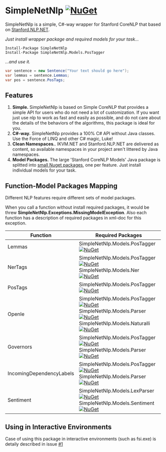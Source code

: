 # SimpleNetNlp [![NuGet](https://img.shields.io/nuget/v/SimpleNetNlp.svg)](https://www.nuget.org/packages/SimpleNetNlp/)
SimpleNetNlp is a simple, C#-way wrapper for Stanford CoreNLP that based on [Stanford.NLP.NET](https://github.com/sergey-tihon/Stanford.NLP.NET).

*Just install wrapper package and required models for your task...*

    Install-Package SimpleNetNlp
    Install-Package SimpleNetNlp.Models.PosTagger

*...and use it.*
```C#
var sentence = new Sentence("Your text should go here");
var lemmas = sentence.Lemmas;
var pos = sentence.PosTags;
```

## Features
1. **Simple.** SimpleNetNlp is based on Simple CoreNLP that provides a simple API for users who do not need a lot of customization. If you want just use nlp to work as fast and easily as possible, and do not care about the details of the behaviors of the algorithms, this package is ideal for you.
2. **C#-way.** SimpleNetNlp provides a 100% C# API without Java classes. Use the Force of LINQ and other C# magic, Luke!
3. **Clean Namespaces.**. IKVM.NET and Stanford.NLP.NET are delivered as content, so available namespaces in your project aren't littered by Java namespaces. 
4. **Model Packages.** The large 'Stanford CoreNLP Models' Java package is splitted into [small Nuget packages](https://github.com/yakivyusin/SimpleNetNlp.Models), one per feature. Just install individual models for your task.

## Function-Model Packages Mapping
Different NLP features require different sets of model packages.

When you call a function without install required packages, it would be threw **SimpleNetNlp.Exceptions.MissingModelException**. Also each function has a description of required packages in xml-doc for this exception.

| Function                 | Required Packages                                                                      |
|--------------------------|----------------------------------------------------------------------------------------|
| Lemmas                   | SimpleNetNlp.Models.PosTagger [![NuGet](https://img.shields.io/nuget/v/SimpleNetNlp.Models.PosTagger.svg)](https://www.nuget.org/packages/SimpleNetNlp.Models.PosTagger/)                                                          |
| NerTags                  | SimpleNetNlp.Models.PosTagger [![NuGet](https://img.shields.io/nuget/v/SimpleNetNlp.Models.PosTagger.svg)](https://www.nuget.org/packages/SimpleNetNlp.Models.PosTagger/) SimpleNetNlp.Models.Ner [![NuGet](https://img.shields.io/nuget/v/SimpleNetNlp.Models.Ner.svg)](https://www.nuget.org/packages/SimpleNetNlp.Models.Ner/)                                  |
| PosTags                  | SimpleNetNlp.Models.PosTagger [![NuGet](https://img.shields.io/nuget/v/SimpleNetNlp.Models.PosTagger.svg)](https://www.nuget.org/packages/SimpleNetNlp.Models.PosTagger/)                                                          |
| OpenIe                   | SimpleNetNlp.Models.PosTagger [![NuGet](https://img.shields.io/nuget/v/SimpleNetNlp.Models.PosTagger.svg)](https://www.nuget.org/packages/SimpleNetNlp.Models.PosTagger/) SimpleNetNlp.Models.Parser [![NuGet](https://img.shields.io/nuget/v/SimpleNetNlp.Models.Parser.svg)](https://www.nuget.org/packages/SimpleNetNlp.Models.Parser/) SimpleNetNlp.Models.Naturalli [![NuGet](https://img.shields.io/nuget/v/SimpleNetNlp.Models.Naturalli.svg)](https://www.nuget.org/packages/SimpleNetNlp.Models.Naturalli/) |
| Governors                | SimpleNetNlp.Models.PosTagger [![NuGet](https://img.shields.io/nuget/v/SimpleNetNlp.Models.PosTagger.svg)](https://www.nuget.org/packages/SimpleNetNlp.Models.PosTagger/) SimpleNetNlp.Models.Parser [![NuGet](https://img.shields.io/nuget/v/SimpleNetNlp.Models.Parser.svg)](https://www.nuget.org/packages/SimpleNetNlp.Models.Parser/)                               |
| IncomingDependencyLabels | SimpleNetNlp.Models.PosTagger [![NuGet](https://img.shields.io/nuget/v/SimpleNetNlp.Models.PosTagger.svg)](https://www.nuget.org/packages/SimpleNetNlp.Models.PosTagger/) SimpleNetNlp.Models.Parser [![NuGet](https://img.shields.io/nuget/v/SimpleNetNlp.Models.Parser.svg)](https://www.nuget.org/packages/SimpleNetNlp.Models.Parser/)                               |
| Sentiment                | SimpleNetNlp.Models.LexParser [![NuGet](https://img.shields.io/nuget/v/SimpleNetNlp.Models.LexParser.svg)](https://www.nuget.org/packages/SimpleNetNlp.Models.LexParser/) SimpleNetNlp.Models.Sentiment [![NuGet](https://img.shields.io/nuget/v/SimpleNetNlp.Models.Sentiment.svg)](https://www.nuget.org/packages/SimpleNetNlp.Models.Sentiment/)                          |

## Using in Interactive Environments
Case of using this package in interactive environments (such as fsi.exe) is detaily described in issue [#1](https://github.com/yakivyusin/SimpleNetNlp/issues/1)
